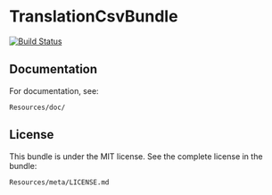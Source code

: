 TranslationCsvBundle
==================

[![Build Status](https://travis-ci.org/laupercomputing/TranslationCsvBundle.png?branch=master)](https://travis-ci.org/laupercomputing/TranslationCsvBundle)
## Documentation

For documentation, see:

    Resources/doc/

## License

This bundle is under the MIT license. See the complete license in the bundle:

    Resources/meta/LICENSE.md
